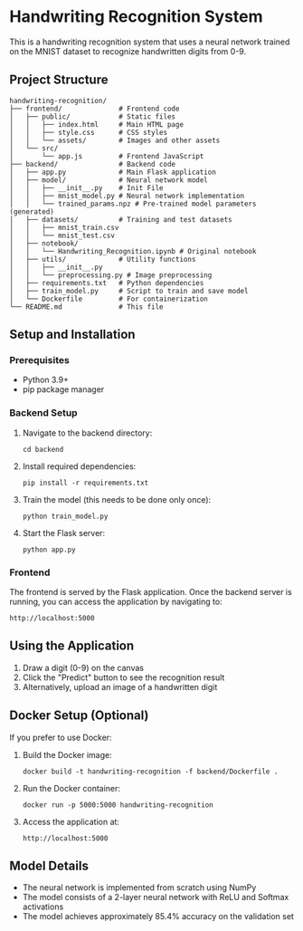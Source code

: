 # Handwriting Recognition System

This is a handwriting recognition system that uses a neural network trained on the MNIST dataset to recognize handwritten digits from 0-9.

## Project Structure

```
handwriting-recognition/
├── frontend/              # Frontend code
│   ├── public/            # Static files
│   │   ├── index.html     # Main HTML page
│   │   ├── style.css      # CSS styles
│   │   └── assets/        # Images and other assets
│   └── src/
│       └── app.js         # Frontend JavaScript
├── backend/               # Backend code
│   ├── app.py             # Main Flask application
│   ├── model/             # Neural network model
│   │   ├── __init__.py    # Init File
│   │   ├── mnist_model.py # Neural network implementation
│   │   └── trained_params.npz # Pre-trained model parameters (generated)
│   ├── datasets/          # Training and test datasets
│   │   ├── mnist_train.csv
│   │   └── mnist_test.csv
│   ├── notebook/
│   │   └── Handwriting_Recognition.ipynb # Original notebook
│   ├── utils/             # Utility functions
│   │   ├── __init__.py
│   │   └── preprocessing.py # Image preprocessing
│   ├── requirements.txt   # Python dependencies
│   ├── train_model.py     # Script to train and save model
│   └── Dockerfile         # For containerization
└── README.md              # This file
```

## Setup and Installation

### Prerequisites
- Python 3.9+
- pip package manager

### Backend Setup
1. Navigate to the backend directory:
   ```
   cd backend
   ```

2. Install required dependencies:
   ```
   pip install -r requirements.txt
   ```

3. Train the model (this needs to be done only once):
   ```
   python train_model.py
   ```

4. Start the Flask server:
   ```
   python app.py
   ```

### Frontend
The frontend is served by the Flask application. Once the backend server is running, 
you can access the application by navigating to:
```
http://localhost:5000
```

## Using the Application
1. Draw a digit (0-9) on the canvas
2. Click the "Predict" button to see the recognition result
3. Alternatively, upload an image of a handwritten digit

## Docker Setup (Optional)
If you prefer to use Docker:

1. Build the Docker image:
   ```
   docker build -t handwriting-recognition -f backend/Dockerfile .
   ```

2. Run the Docker container:
   ```
   docker run -p 5000:5000 handwriting-recognition
   ```

3. Access the application at:
   ```
   http://localhost:5000
   ```

## Model Details
- The neural network is implemented from scratch using NumPy
- The model consists of a 2-layer neural network with ReLU and Softmax activations
- The model achieves approximately 85.4% accuracy on the validation set
